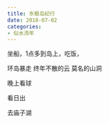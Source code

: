 ```yaml
---
title: 东极岛纪行
date: 2018-07-02
categories:
- 似水流年
---
```


坐船，1点多到岛上，吃饭，

环岛暴走 终年不散的云 莫名的山洞

晚上看球

看日出

去庙子湖